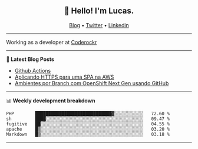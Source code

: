 <h2 align="center">👋 Hello! I'm Lucas.</h2>
<p align="center">
  <a href="https://www.lucassabreu.net.br/">Blog</a> •
  <a href="https://twitter.com/lucassabreu">Twitter</a> •
  <a href="https://www.linkedin.com/in/lucassantosabreu/">Linkedin</a>
</p>

---

Working as a developer at [Coderockr](https://github.com/Coderockr)

---

**📝 Latest Blog Posts**

<!-- BLOG-POST-LIST:START -->
- [Github Actions](https://www.lucassabreu.net.br/post/github-actions/)
- [Aplicando HTTPS para uma SPA na AWS](https://www.lucassabreu.net.br/post/aplicando-https-para-uma-spa-na-aws/)
- [Ambientes por Branch com OpenShift Next Gen usando GitHub](https://www.lucassabreu.net.br/post/ambientes-por-branch-com-openshift-next-gen-usando-github/)
<!-- BLOG-POST-LIST:END -->

---

📊 **Weekly development breakdown**
<!--START_SECTION:waka-->
```text
PHP        █████████████████████████████▓░░░░░░░░░░░   72.60 % 
sh         ████░░░░░░░░░░░░░░░░░░░░░░░░░░░░░░░░░░░░░   09.47 % 
fugitive   ██░░░░░░░░░░░░░░░░░░░░░░░░░░░░░░░░░░░░░░░   04.55 % 
apache     █▒░░░░░░░░░░░░░░░░░░░░░░░░░░░░░░░░░░░░░░░   03.20 % 
Markdown   █▒░░░░░░░░░░░░░░░░░░░░░░░░░░░░░░░░░░░░░░░   03.18 % 
```
<!--END_SECTION:waka-->

---

